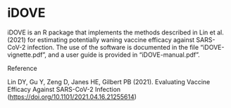 # iDOVE

iDOVE is an R package that implements the methods described in Lin et al. (2021) for estimating potentially waning vaccine efficacy against SARS-CoV-2 infection. The use of the software is documented in the file “iDOVE-vignette.pdf”, and a user guide is provided in “iDOVE-manual.pdf”.

Reference

Lin DY, Gu Y, Zeng D, Janes HE, Gilbert PB (2021). Evaluating Vaccine Efficacy Against SARS-CoV-2 Infection (https://doi.org/10.1101/2021.04.16.21255614)
